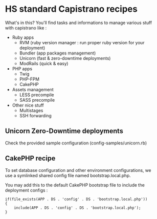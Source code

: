 # HS standard Capistrano recipes

What's in this? You'll find tasks and informations to manage various stuff with capistrano like :

* Ruby apps
    * RVM (ruby version manager : run proper ruby version for your deployment)
    * Bundler (app packages management)
    * Unicorn (fast & zero-downtime deployments)
    * ModRails (quick & easy)
* PHP apps
    * Twig
    * PHP-FPM
    * CakePHP
* Assets management
    * LESS precompile
    * SASS precompile
* Other nice stuff
    * Multistages
    * SSH forwarding

## Unicorn Zero-Downtime deployments

Check the provided sample configuration (config-samples/unicorn.rb)

## CakePHP recipe

To set database configuration and other environment configurations, we use a symlinked shared config file named bootstrap.local.php.

You may add this to the default CakePHP bootstrap file to include the deployment configs :

    if(file_exists(APP . DS . 'config' . DS . 'bootstrap.local.php')) 
    {
    	include(APP . DS . 'config' . DS . 'bootstrap.local.php');
    }